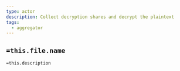 ```yaml
---
type: actor
description: Collect decryption shares and decrypt the plaintext
tags:
  - aggregator
---
```

## `=this.file.name`

`=this.description`
